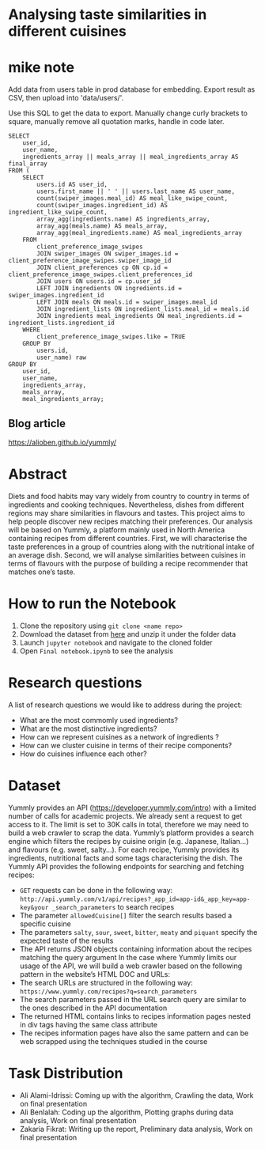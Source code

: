 # Analysing taste similarities in different cuisines

# mike note

Add data from users table in prod database for embedding. Export result as CSV, then upload into 'data/users/'.

Use this SQL to get the data to export. Manually change curly brackets to square, manually remove all quotation marks, handle in code later.

```
SELECT
	user_id,
	user_name,
	ingredients_array || meals_array || meal_ingredients_array AS final_array
FROM (
	SELECT
		users.id AS user_id,
		users.first_name || ' ' || users.last_name AS user_name,
		count(swiper_images.meal_id) AS meal_like_swipe_count,
		count(swiper_images.ingredient_id) AS ingredient_like_swipe_count,
		array_agg(ingredients.name) AS ingredients_array,
		array_agg(meals.name) AS meals_array,
		array_agg(meal_ingredients.name) AS meal_ingredients_array
	FROM
		client_preference_image_swipes
		JOIN swiper_images ON swiper_images.id = client_preference_image_swipes.swiper_image_id
		JOIN client_preferences cp ON cp.id = client_preference_image_swipes.client_preferences_id
		JOIN users ON users.id = cp.user_id
		LEFT JOIN ingredients ON ingredients.id = swiper_images.ingredient_id
		LEFT JOIN meals ON meals.id = swiper_images.meal_id
		JOIN ingredient_lists ON ingredient_lists.meal_id = meals.id
		JOIN ingredients meal_ingredients ON meal_ingredients.id = ingredient_lists.ingredient_id
	WHERE
		client_preference_image_swipes.like = TRUE
	GROUP BY
		users.id,
		user_name) raw
GROUP BY
	user_id,
	user_name,
	ingredients_array,
	meals_array,
	meal_ingredients_array;
```

## Blog article

https://alioben.github.io/yummly/

# Abstract

Diets and food habits may vary widely from country to country in terms of ingredients and cooking techniques. Nevertheless, dishes from different regions may share similarities in flavours and tastes. This project aims to help people discover new recipes matching their preferences. Our analysis will be based on Yummly, a platform mainly used in North America containing recipes from different countries. First, we will characterise the taste preferences in a group of countries along with the nutritional intake of an average dish. Second, we will analyse similarities between cuisines in terms of flavours with the purpose of building a recipe recommender that matches one’s taste.

# How to run the Notebook

1. Clone the repository using `git clone <name repo>`
2. Download the dataset from [here](https://drive.google.com/open?id=18IHx-7FdWY9TdR4yHG2g-t1i0qAzdXOy) and unzip it under the folder data
3. Launch `jupyter notebook` and navigate to the cloned folder
4. Open `Final notebook.ipynb` to see the analysis

# Research questions

A list of research questions we would like to address during the project:

- What are the most commomly used ingredients?
- What are the most distinctive ingredients?
- How can we represent cuisines as a network of ingredients ?
- How can we cluster cuisine in terms of their recipe components?
- How do cuisines influence each other?

# Dataset

Yummly provides an API (https://developer.yummly.com/intro) with a limited number of calls for academic projects. We already sent a request to get access to it. The limit is set to 30K calls in total, therefore we may need to build a web crawler to scrap the data.
Yummly’s platform provides a search engine which filters the recipes by cuisine origin (e.g. Japanese, Italian…) and flavours (e.g. sweet, salty…). For each recipe, Yummly provides its ingredients, nutritional facts and some tags characterising the dish.
The Yummly API provides the following endpoints for searching and fetching recipes:

- `GET` requests can be done in the following way: `http://api.yummly.com/v1/api/recipes?_app_id=app-id&_app_key=app-key&your _search_parameters` to search recipes
- The parameter `allowedCuisine[]` filter the search results based a specific cuisine
- The parameters `salty`, `sour`, `sweet`, `bitter`, `meaty` and `piquant` specify the expected taste of the results
- The API returns JSON objects containing information about the recipes matching the query argument
  In the case where Yummly limits our usage of the API, we will build a web crawler based on the following pattern in the website’s HTML DOC and URLs:
- The search URLs are structured in the following way: `https://www.yummly.com/recipes?q=search_parameters`
- The search parameters passed in the URL search query are similar to the ones described in the API documentation
- The returned HTML contains links to recipes information pages nested in div tags having the same class attribute
- The recipes information pages have also the same pattern and can be web scrapped using the techniques studied in the course

# Task Distribution

- Ali Alami-Idrissi: Coming up with the algorithm, Crawling the data, Work on final presentation
- Ali Benlalah: Coding up the algorithm, Plotting graphs during data analysis, Work on final presentation
- Zakaria Fikrat: Writing up the report, Preliminary data analysis, Work on final presentation
